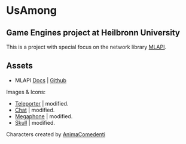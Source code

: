 # UsAmong
## Game Engines project at Heilbronn University
This is a project with special focus on the network library [MLAPI](https://github.com/Unity-Technologies/com.unity.multiplayer.mlapi).
## Assets
* MLAPI [Docs](https://docs-multiplayer.unity3d.com/docs/getting-started/about-mlapi) |
 [Github](https://github.com/Unity-Technologies/com.unity.multiplayer.mlapi)

Images & Icons:
* [Teleporter](http://www.pngall.com/portal-png/download/33537) | modified.
* [Chat](https://pngtree.com/freepng/social-icon_4421694.html) | modified.
* [Megaphone](https://www.pngrepo.com/svg/128338/megaphone) | modified.
* [Skull](https://www.pngegg.com/de/png-nzauk) | modified.

Characters created by [AnimaComedenti](https://github.com/AnimaComedenti)
